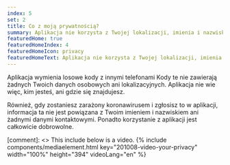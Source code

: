 ```yaml
---
index: 5
set: 2
title: Co z moją prywatnością?
summary: Aplikacja nie korzysta z Twojej lokalizacji, imienia i nazwiska, adresu e-mail, numeru telefonu, czy innych danych kontaktowych.
featuredHome: true
featuredHomeIndex: 4
featuredHomeIcon: privacy
featuredHomeText: Aplikacja nie korzysta z Twojej lokalizacji, imienia i nazwiska, adresu e-mail, numeru telefonu, czy innych danych kontaktowych.
---
```


Aplikacja wymienia losowe kody z innymi telefonami Kody te nie zawierają żadnych Twoich danych osobowych ani lokalizacyjnych. Aplikacja nie wie więc, kim jesteś, ani gdzie się znajdujesz.

Również, gdy zostaniesz zarażony koronawirusem i zgłosisz to w aplikacji, informacja ta nie jest powiązana z Twoim imieniem i nazwiskiem ani żadnymi danymi kontaktowymi. Ponadto korzystanie z aplikacji jest całkowicie dobrowolne.

[comment]: <> This include below is a video.
{% include components/mediaelement.html key="201008-video-your-privacy" width="100%" height="394"  videoLang="en" %}
